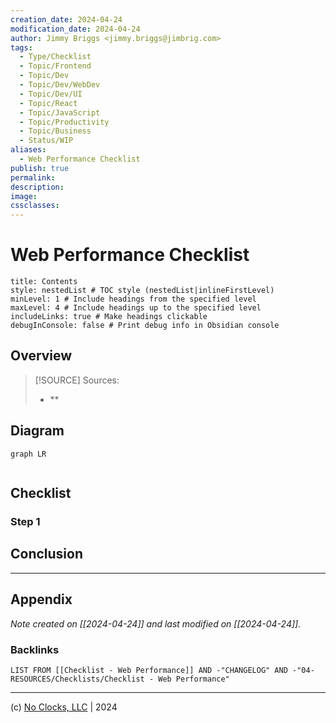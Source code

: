 ```yaml
---
creation_date: 2024-04-24
modification_date: 2024-04-24
author: Jimmy Briggs <jimmy.briggs@jimbrig.com>
tags:
  - Type/Checklist
  - Topic/Frontend
  - Topic/Dev
  - Topic/Dev/WebDev
  - Topic/Dev/UI
  - Topic/React
  - Topic/JavaScript
  - Topic/Productivity
  - Topic/Business
  - Status/WIP
aliases:
  - Web Performance Checklist
publish: true
permalink:
description:
image:
cssclasses:
---
```


# Web Performance Checklist

```table-of-contents
title: Contents 
style: nestedList # TOC style (nestedList|inlineFirstLevel)
minLevel: 1 # Include headings from the specified level
maxLevel: 4 # Include headings up to the specified level
includeLinks: true # Make headings clickable
debugInConsole: false # Print debug info in Obsidian console
```

## Overview

> [!SOURCE] Sources:
> - **

### 

## Diagram

```mermaid
graph LR
  
```

## Checklist

### Step 1

## Conclusion

***

## Appendix

*Note created on [[2024-04-24]] and last modified on [[2024-04-24]].*

### Backlinks

```dataview
LIST FROM [[Checklist - Web Performance]] AND -"CHANGELOG" AND -"04-RESOURCES/Checklists/Checklist - Web Performance"
```

***

(c) [No Clocks, LLC](https://github.com/noclocks) | 2024
